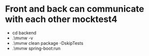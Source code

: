 # Front and back can communicate with each other mocktest4

* cd backend
* .\mvnw -v
* .\mvnw clean package -DskipTests
* .\mvnw spring-boot:run
